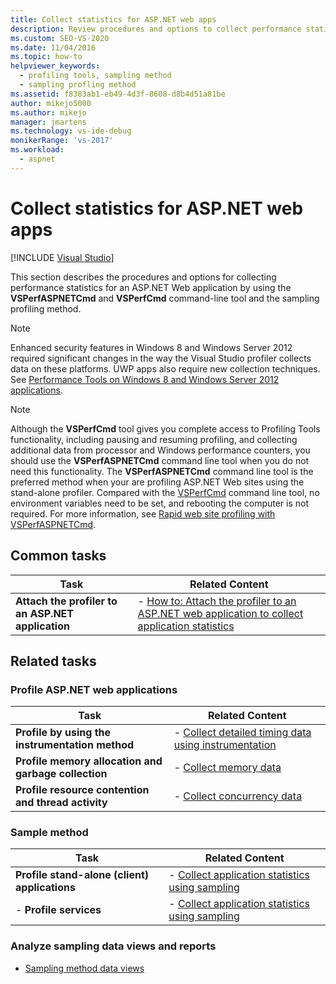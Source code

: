 ```yaml
---
title: Collect statistics for ASP.NET web apps
description: Review procedures and options to collect performance statistics for ASP.NET Web apps using the VSPerfASPNETCmd and VSPerfCmd tool and the sampling profiling method.
ms.custom: SEO-VS-2020
ms.date: 11/04/2016
ms.topic: how-to
helpviewer_keywords: 
  - profiling tools, sampling method
  - sampling profling method
ms.assetid: f8383ab1-eb49-4d3f-8608-d8b4d51a81be
author: mikejo5000
ms.author: mikejo
manager: jmartens
ms.technology: vs-ide-debug
monikerRange: 'vs-2017'
ms.workload: 
  - aspnet
---
```

# Collect statistics for ASP.NET web apps

 [!INCLUDE [Visual Studio](~/includes/applies-to-version/vs-windows-only.md)]

This section describes the procedures and options for collecting performance statistics for an ASP.NET Web application by using the **VSPerfASPNETCmd** and **VSPerfCmd** command-line tool and the sampling profiling method.

> [!NOTE]
> Enhanced security features in Windows 8 and Windows Server 2012 required significant changes in the way the Visual Studio profiler collects data on these platforms. UWP apps also require new collection techniques. See [Performance Tools on Windows 8 and Windows Server 2012 applications](../profiling/performance-tools-on-windows-8-and-windows-server-2012-applications.md).

> [!NOTE]
> Although the **VSPerfCmd** tool gives you complete access to Profiling Tools functionality, including pausing and resuming profiling, and collecting additional data from processor and Windows performance counters, you should use the  **VSPerfASPNETCmd** command line tool when you do not need this functionality. The **VSPerfASPNETCmd** command line tool is the preferred method when your are profiling ASP.NET Web sites using the stand-alone profiler. Compared with the [VSPerfCmd](../profiling/vsperfcmd.md) command line tool, no environment variables need to be set, and rebooting the computer is not required. For more information, see [Rapid web site profiling with VSPerfASPNETCmd](../profiling/rapid-web-site-profiling-with-vsperfaspnetcmd.md).

## Common tasks

|Task|Related Content|
|----------|---------------------|
|**Attach the profiler to an ASP.NET application**|-   [How to: Attach the profiler to an ASP.NET web application to collect application statistics](../profiling/how-to-attach-the-profiler-to-an-aspnet-web-application-to-collect-application-statistics-by-using-the-command-line.md)|

## Related tasks

### Profile ASP.NET web applications

|Task|Related Content|
|----------|---------------------|
|**Profile by using the instrumentation method**|-   [Collect detailed timing data using instrumentation](../profiling/collecting-detailed-timing-data-aspnet-profiler-instrumentation-method.md)|
|**Profile memory allocation and garbage collection**|-   [Collect memory data](../profiling/collecting-memory-data-from-an-aspnet-web-application.md)|
|**Profile resource contention and thread activity**|-   [Collect concurrency data](../profiling/collecting-concurrency-data-for-an-aspnet-web-application.md)|

### Sample method

|Task|Related Content|
|----------|---------------------|
|**Profile stand-alone (client) applications**|-   [Collect application statistics using sampling](../profiling/collecting-application-statistics-for-stand-alone-applications.md)|
|-   **Profile services**|-   [Collect application statistics using sampling](../profiling/collecting-application-statistics-for-services-by-using-the-profiler-sampling-method.md)|

### Analyze sampling data views and reports
- [Sampling method data views](../profiling/profiler-sampling-method-data-views.md)
